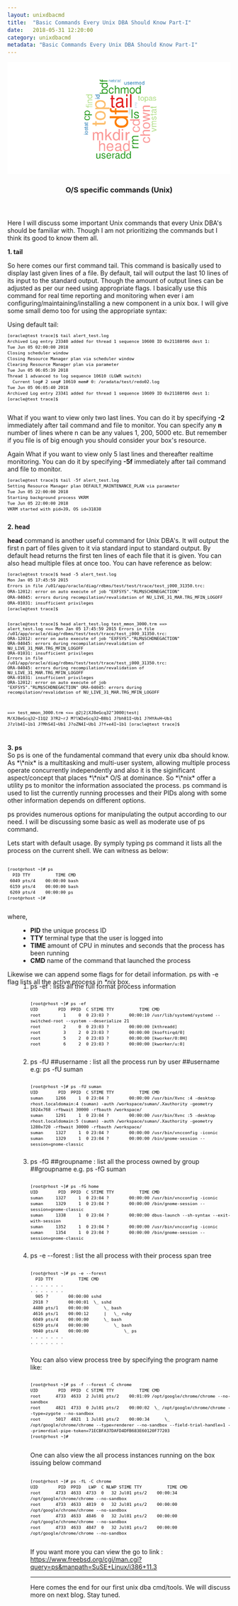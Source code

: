 ```yaml
---
layout:	unixdbacmd
title:	"Basic Commands Every Unix DBA Should Know Part-I"
date:	2018-05-31 12:20:00
category: unixdbacmd
metadata: "Basic Commands Every Unix DBA Should Know Part-I"
---
```


<a href="#" class="image featured"> <img src="/images/cmdwordcloud.png" alt=""/> </a>

<header>
		<h3>O/S specific commands (Unix)</h3>
</header>
<p> Here I will discuss some important Unix commands that every Unix DBA's should be familiar with. Though I am not prioritizing the commands but I think its good to know them all.
</p>

<span>
	<strong>1. tail</strong>
	<br />
</span>

<p>So here comes our first command tail. This command is basically used to display last given lines of a file. By default, tail will output the last 10 lines of its input 
to the standard output. Though the amount of output lines can be adjusted as per our need using appropriate flags. I basically use this command for real time reporting and 
monitoring when ever i am configuring/maintaining/installing a new component in a unix box. I will give some small demo too for using the appropriate syntax:</p>

<p style=" margin-bottom: -1em;">Using default tail:</p>
<pre style="overflow: auto; font-family: monospace; font-size: 0.8em; color: black">
<code class="bash">
[oracle@test trace]$ tail alert_test.log
Archived Log entry 23340 added for thread 1 sequence 10608 ID 0x21188f06 dest 1:
Tue Jun 05 02:00:00 2018
Closing scheduler window
Closing Resource Manager plan via scheduler window
Clearing Resource Manager plan via parameter
Tue Jun 05 06:05:39 2018
Thread 1 advanced to log sequence 10610 (LGWR switch)
  Current log# 2 seq# 10610 mem# 0: /oradata/test/redo02.log
Tue Jun 05 06:05:40 2018
Archived Log entry 23341 added for thread 1 sequence 10609 ID 0x21188f06 dest 1:
[oracle@test trace]$
  </code>
</pre>
<p >What if you want to view only two last lines. You can do it by specifying <strong>-2</strong> immediately after tail command and file to monitor. You can specify any <strong>n</strong> number of lines where n can be any values 1, 200, 5000 etc. But remember if you file is of big enough you should consider your box's resource.</p>

<p style=" margin-bottom: -1em;">Again What if you want to view only 5 last lines and thereafter realtime monitoring. You can do it by specifying <strong>-5f</strong> immediately after tail command and file to monitor.</p>
<pre style="overflow: auto; font-family: monospace; font-size: 0.8em; color: black">
<code class="bash">
[oracle@test trace]$ tail -5f alert_test.log
Setting Resource Manager plan DEFAULT_MAINTENANCE_PLAN via parameter
Tue Jun 05 22:00:00 2018
Starting background process VKRM
Tue Jun 05 22:00:00 2018
VKRM started with pid=39, OS id=31838
  </code>
</pre>

<span>
	<strong>2. head</strong>
	<br />
</span>
<p style=" margin-bottom: -1em;"><strong>head</strong> command is another useful command for Unix DBA's. It will output the first n part of files given to it via standard input to standard output. 
By default head returns the first ten lines of each file that it is given. You can also head multiple files at once too. You can have reference as below:</p>
<pre style="overflow: auto; font-family: monospace; font-size: 0.8em; color: black;">
<code class="bash">
[oracle@test trace]$ head -5 alert_test.log
Mon Jan 05 17:45:59 2015
Errors in file /u01/app/oracle/diag/rdbms/test/test/trace/test_j000_31350.trc:
ORA-12012: error on auto execute of job "EXFSYS"."RLM$SCHDNEGACTION"
ORA-04045: errors during recompilation/revalidation of NU_LIVE_31_MAR.TRG_MFIN_LOGOFF
ORA-01031: insufficient privileges
[oracle@test trace]$

[oracle@test trace]$ head alert_test.log test_mmon_3000.trm
==> alert_test.log <==
Mon Jan 05 17:45:59 2015
Errors in file /u01/app/oracle/diag/rdbms/test/test/trace/test_j000_31350.trc:
ORA-12012: error on auto execute of job "EXFSYS"."RLM$SCHDNEGACTION"
ORA-04045: errors during recompilation/revalidation of NU_LIVE_31_MAR.TRG_MFIN_LOGOFF
ORA-01031: insufficient privileges
Errors in file /u01/app/oracle/diag/rdbms/test/test/trace/test_j000_31350.trc:
ORA-04045: errors during recompilation/revalidation of NU_LIVE_31_MAR.TRG_MFIN_LOGOFF
ORA-01031: insufficient privileges
ORA-12012: error on auto execute of job "EXFSYS"."RLM$SCHDNEGACTION"
ORA-04045: errors during recompilation/revalidation of NU_LIVE_31_MAR.TRG_MFIN_LOGOFF

==> test_mmon_3000.trm <==
@2|2|XJ8eGcq32"3000|test|
M/XJ8eGcq32~I1Q2
3?R2~rJ
M?lW2eGcq32~B8b1
J?bh81I~Ub1
J?HYAvH~Ub1
J?zlb4I~1b1
J?MhS4I~Ub1
J?oZN4I~Ub1
J?f+e4I~1b1
[oracle@test trace]$
  </code>
</pre>

<span>
	<strong>3. ps</strong>
	<br />
</span>
So ps is one of the fundamental command that every unix dba should know. As *\*nix* is a multitasking and multi-user system, allowing multiple process operate concurrently independently and also it is the siginificant aspect/concept that places *\*nix* O/S at dominance. So *\*nix* offer a utility ps to monitor the information associated the process. ps command is used to list the currently running processes and their PIDs along with some other information depends on different options. 

ps provides numerous options for manipulating the output according to our need. I will be discussing some basic as well as moderate use of ps command. 

Lets start with default usage. By symply typing ps command it lists all the process on the current shell. We can witness as below:
<pre style="overflow: auto; font-family: monospace; font-size: 0.8em; color: black">
<code class="bash">
[root@rhost ~]# ps
  PID TTY          TIME CMD
 6049 pts/4    00:00:00 bash
 6159 pts/4    00:00:00 bash
 6269 pts/4    00:00:00 ps
[root@rhost ~]# 
 </code>
</pre>

where,
<ul style="list-style-type:disc; margin-left: 2em">
<li><strong>PID</strong> the unique process ID</li>
<li><strong>TTY</strong> terminal type that the user is logged into</li>
<li><strong>TIME</strong> amount of CPU in minutes and seconds that the process has been running</li>
<li><strong>CMD</strong>  name of the command that launched the process</li>
</ul>

Likewise we can append some flags for for detail information. ps with -e flag lists all the active process in *\*nix* box. 
<ol type="1" style="margin-left: 2em; list-style-type: decimal; margin-top: -1.5em;">
<li>ps -ef : lists all the full format process information</li>
<pre style="overflow: auto; font-family: monospace; font-size: 0.8em; color: black">
<code class="bash">
[root@rhost ~]# ps -ef
UID        PID  PPID  C STIME TTY          TIME CMD
root         1     0  0 23:03 ?        00:00:10 /usr/lib/systemd/systemd --switched-root --system --deserialize 21
root         2     0  0 23:03 ?        00:00:00 [kthreadd]
root         3     2  0 23:03 ?        00:00:00 [ksoftirqd/0]
root         5     2  0 23:03 ?        00:00:00 [kworker/0:0H]
root         6     2  0 23:03 ?        00:00:00 [kworker/u:0]
 </code>
</pre>


<li>ps -fU ##username : list all the process run by user ##username e.g: ps -fU suman</li>
<pre style="overflow: auto; font-family: monospace; font-size: 0.8em; color: black">
<code class="bash">
[root@rhost ~]# ps -fU suman
UID        PID  PPID  C STIME TTY          TIME CMD
suman     1266     1  0 23:04 ?        00:00:00 /usr/bin/Xvnc :4 -desktop rhost.localdomain:4 (suman) -auth /workspace/suman/.Xauthority -geometry 1024x768 -rfbwait 30000 -rfbauth /workspace/
suman     1291     1  0 23:04 ?        00:00:00 /usr/bin/Xvnc :5 -desktop rhost.localdomain:5 (suman) -auth /workspace/suman/.Xauthority -geometry 1280x720 -rfbwait 30000 -rfbauth /workspace/
suman     1327     1  0 23:04 ?        00:00:00 /usr/bin/vncconfig -iconic
suman     1329     1  0 23:04 ?        00:00:00 /bin/gnome-session --session=gnome-classic
 </code>
</pre>
<li>ps -fG ##groupname : list all the process owned by group ##groupname e.g. ps -fG suman</li>
<pre style="overflow: auto; font-family: monospace; font-size: 0.8em; color: black">
<code class="bash">
[root@rhost ~]# ps -fG home
UID        PID  PPID  C STIME TTY          TIME CMD
suman     1327     1  0 23:04 ?        00:00:00 /usr/bin/vncconfig -iconic
suman     1329     1  0 23:04 ?        00:00:00 /bin/gnome-session --session=gnome-classic
suman     1338     1  0 23:04 ?        00:00:00 dbus-launch --sh-syntax --exit-with-session
suman     1352     1  0 23:04 ?        00:00:00 /usr/bin/vncconfig -iconic
suman     1354     1  0 23:04 ?        00:00:00 /bin/gnome-session --session=gnome-classic
 </code>
</pre>

<li>ps -e --forest : list the all process with their process span tree</li>
<pre style="overflow: auto; font-family: monospace; font-size: 0.8em; color: black">
<code class="bash">
[root@rhost ~]# ps -e --forest
  PID TTY          TIME CMD
. . . . . . .
. . . . . . .
  905 ?        00:00:00 sshd
 2918 ?        00:00:01  \_ sshd
 4480 pts/1    00:00:00      \_ bash
 4616 pts/1    00:00:12      |   \_ ruby
 6049 pts/4    00:00:00      \_ bash
 6159 pts/4    00:00:00          \_ bash
 9040 pts/4    00:00:00              \_ ps
. . . . . . .
. . . . . . .
 </code>
</pre>
You can also view process tree by specifying the program name like:
<pre style="overflow: auto; font-family: monospace; font-size: 0.8em; color: black">
<code class="bash">
[root@rhost ~]# ps -f --forest -C chrome
UID        PID  PPID  C STIME TTY          TIME CMD
root      4733  4633  2 Jul01 pts/2    00:01:09 /opt/google/chrome/chrome --no-sandbox
root      4821  4733  0 Jul01 pts/2    00:00:02  \_ /opt/google/chrome/chrome --type=zygote --no-sandbox
root      5017  4821  1 Jul01 pts/2    00:00:34      \_ /opt/google/chrome/chrome --type=renderer --no-sandbox --field-trial-handle=1 --primordial-pipe-token=71ECBFA37DAFD4DFB683E60120F77203 
[root@rhost ~]# 
 </code>
</pre>

One can also view the all process instances running on the box issuing below command
<pre style="overflow: auto; font-family: monospace; font-size: 0.8em; color: black">
<code class="bash">
[root@rhost ~]# ps -fL -C chrome
UID        PID  PPID   LWP  C NLWP STIME TTY          TIME CMD
root      4733  4633  4733  0   32 Jul01 pts/2    00:00:34 /opt/google/chrome/chrome --no-sandbox
root      4733  4633  4819  0   32 Jul01 pts/2    00:00:00 /opt/google/chrome/chrome --no-sandbox
root      4733  4633  4846  0   32 Jul01 pts/2    00:00:00 /opt/google/chrome/chrome --no-sandbox
root      4733  4633  4847  0   32 Jul01 pts/2    00:00:00 /opt/google/chrome/chrome --no-sandbox
</code>
</pre>

If you want more you can view the go to link : https://www.freebsd.org/cgi/man.cgi?query=ps&manpath=SuSE+Linux/i386+11.3

<hr>
Here comes the end for our first unix dba cmd/tools. We will discuss more on next blog. Stay tuned.
</ol> 


